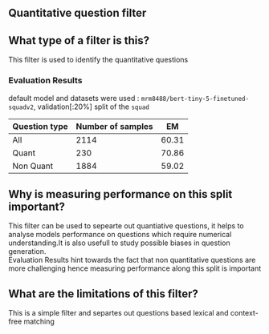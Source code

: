 ## Quantitative question filter

## What type of a filter is this?

This filter is used to identify the quantitative questions <br>
### Evaluation Results

default model and datasets were used : `mrm8488/bert-tiny-5-finetuned-squadv2`, validation[:20%] split of the `squad`

| Question type | Number of samples| EM|
|--------------------|------|--------|
|All| 2114| 60.31|
| Quant | 230| 70.86|
|Non Quant|1884| 59.02|


## Why is measuring performance on this split important?
This filter can be used to sepearte out quantiative questions, it helps to analyse models performance on questions which require numerical understanding.It is also usefull to study possible biases in question generation. <br>Evaluation Results hint towards the fact that non quantitative questions are more challenging hence measuring performance along this split is important  <br>


## What are the limitations of this filter?
This is a simple filter and separtes out questions based lexical and context-free matching
